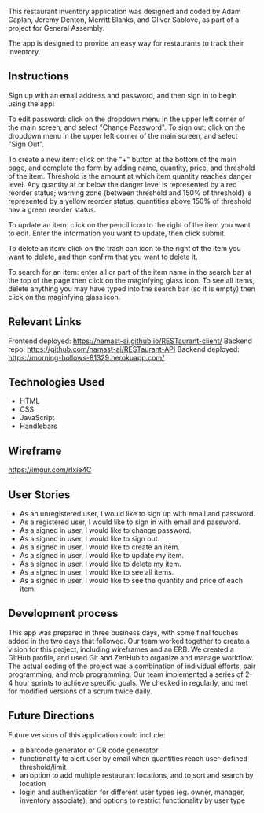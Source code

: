 This restaurant inventory application was designed and coded by Adam Caplan, Jeremy Denton, Merritt Blanks, and Oliver Sablove, as part of a project for General Assembly.

The app is designed to provide an easy way for restaurants to track their inventory.

## Instructions
Sign up with an email address and password, and then sign in to begin using the app!

To edit password: click on the dropdown menu in the upper left corner of the main screen, and select "Change Password".
To sign out: click on the dropdown menu in the upper left corner of the main screen, and select "Sign Out".

To create a new item: click on the "+" button at the bottom of the main page, and complete the form by adding name, quantity, price, and threshold of the item. Threshold is the amount at which item quantity reaches danger level. Any quantity at or below the danger level is represented by a red reorder status; warning zone (between threshold and 150% of threshold) is represented by a yellow reorder status; quantities above 150% of threshold hav a green reorder status.

To update an item: click on the pencil icon to the right of the item you want to edit. Enter the information you want to update, then click submit.

To delete an item: click on the trash can icon to the right of the item you want to delete, and then confirm that you want to delete it.

To search for an item: enter all or part of the item name in the search bar at the top of the page then click on the maginfying glass icon. To see all items, delete anything you may have typed into the search bar (so it is empty) then click on the maginfying glass icon.

## Relevant Links
Frontend deployed: https://namast-ai.github.io/RESTaurant-client/
Backend repo: https://github.com/namast-ai/RESTaurant-API
Backend deployed: https://morning-hollows-81329.herokuapp.com/

## Technologies Used
- HTML
- CSS
- JavaScript
- Handlebars

## Wireframe
https://imgur.com/rlxie4C

## User Stories
- As an unregistered user, I would like to sign up with email and password.
- As a registered user, I would like to sign in with email and password.
- As a signed in user, I would like to change password.
- As a signed in user, I would like to sign out.
- As a signed in user, I would like to create an item.
- As a signed in user, I would like to update my item.
- As a signed in user, I would like to delete my item.
- As a signed in user, I would like to see all items.
- As a signed in user, I would like to see the quantity and price of each item.

## Development process
This app was prepared in three business days, with some final touches added in the two days that followed. Our team worked together to create a vision for this project, including wireframes and an ERB. We created a GitHub profile, and used Git and ZenHub to organize and manage workflow. The actual coding of the project was a combination of individual efforts, pair programming, and mob programming. Our team implemented a series of 2-4 hour sprints to achieve specific goals. We checked in regularly, and met for modified versions of a scrum twice daily.

## Future Directions
Future versions of this application could include:
- a barcode generator or QR code generator
- functionality to alert user by email when quantities reach user-defined threshold/limit
- an option to add multiple restaurant locations, and to sort and search by location
- login and authentication for different user types (eg. owner, manager, inventory associate), and options to restrict functionality by user type
